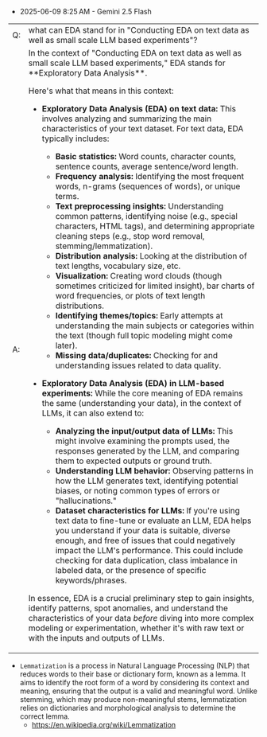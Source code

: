 - 2025-06-09 8:25 AM - Gemini 2.5 Flash

<table><tr><td>Q:</td><td>
<!-- add your Prompt bellow-->
what can EDA stand for in "Conducting EDA on text data as well as small scale LLM based experiments"?
</td></tr><tr><td>A:</td><td>
<!-- add Chatbot Response bellow-->
In the context of "Conducting EDA on text data as well as small scale LLM based experiments," EDA stands for **Exploratory Data Analysis**.

Here's what that means in this context:

* **Exploratory Data Analysis (EDA) on text data:** This involves analyzing and summarizing the main characteristics of your text dataset. For text data, EDA typically includes:
    * **Basic statistics:** Word counts, character counts, sentence counts, average sentence/word length.
    * **Frequency analysis:** Identifying the most frequent words, n-grams (sequences of words), or unique terms.
    * **Text preprocessing insights:** Understanding common patterns, identifying noise (e.g., special characters, HTML tags), and determining appropriate cleaning steps (e.g., stop word removal, stemming/lemmatization).
    * **Distribution analysis:** Looking at the distribution of text lengths, vocabulary size, etc.
    * **Visualization:** Creating word clouds (though sometimes criticized for limited insight), bar charts of word frequencies, or plots of text length distributions.
    * **Identifying themes/topics:** Early attempts at understanding the main subjects or categories within the text (though full topic modeling might come later).
    * **Missing data/duplicates:** Checking for and understanding issues related to data quality.

* **Exploratory Data Analysis (EDA) in LLM-based experiments:** While the core meaning of EDA remains the same (understanding your data), in the context of LLMs, it can also extend to:
    * **Analyzing the input/output data of LLMs:** This might involve examining the prompts used, the responses generated by the LLM, and comparing them to expected outputs or ground truth.
    * **Understanding LLM behavior:** Observing patterns in how the LLM generates text, identifying potential biases, or noting common types of errors or "hallucinations."
    * **Dataset characteristics for LLMs:** If you're using text data to fine-tune or evaluate an LLM, EDA helps you understand if your data is suitable, diverse enough, and free of issues that could negatively impact the LLM's performance. This could include checking for data duplication, class imbalance in labeled data, or the presence of specific keywords/phrases.

In essence, EDA is a crucial preliminary step to gain insights, identify patterns, spot anomalies, and understand the characteristics of your data *before* diving into more complex modeling or experimentation, whether it's with raw text or with the inputs and outputs of LLMs.
</td></tr></table>

* `Lemmatization` is a process in Natural Language Processing (NLP) that reduces words to their base or dictionary form, known as a lemma. It aims to identify the root form of a word by considering its context and meaning, ensuring that the output is a valid and meaningful word. Unlike stemming, which may produce non-meaningful stems, lemmatization relies on dictionaries and morphological analysis to determine the correct lemma. 
  - https://en.wikipedia.org/wiki/Lemmatization